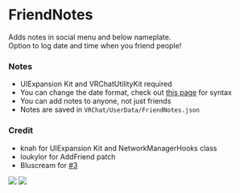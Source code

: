 # FriendNotes
Adds notes in social menu and below nameplate.<br>
Option to log date and time when you friend people!<br>
### Notes
* UIExpansion Kit and VRChatUtilityKit required
* You can change the date format, check out [this page](https://www.c-sharpcorner.com/blogs/date-and-time-format-in-c-sharp-programming1) for syntax
* You can add notes to anyone, not just friends
* Notes are saved in `VRChat/UserData/FriendNotes.json`
### Credit
* knah for UIExpansion Kit and NetworkManagerHooks class
* loukylor for AddFriend patch
* Bluscream for [#3](https://github.com/markviews/FriendNotes/pull/3)

![](https://i.ibb.co/5858tpJ/2021-06-14-18-39-12.png)
![](https://i.ibb.co/bL2fDjG/2021-05-22-21-22-31.png)
